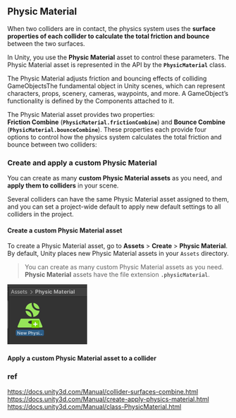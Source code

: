 ## Physic Material

When two colliders are in contact, the physics system uses the **surface properties of each collider 
to calculate the total friction and bounce** between the two surfaces.

In Unity, you use the **Physic Material** asset to control these parameters. 
The Physic Material asset is represented in the API by the **`PhysicMaterial`** class.

 
The Physic Material adjusts friction and bouncing effects of colliding GameObjectsThe fundamental object 
in Unity scenes, which can represent characters, props, scenery, cameras, waypoints, 
and more. A GameObject’s functionality is defined by the Components attached to it.


The Physic Material asset provides two properties: \
**Friction Combine** (**`PhysicMaterial.frictionCombine`**) and **Bounce Combine** (**`PhysicMaterial.bounceCombine`**). 
These properties each provide four options to control how the physics system calculates the total friction and bounce between two colliders:



### Create and apply a custom Physic Material

You can create as many **custom Physic Material assets** as you need, and **apply them to colliders** in your scene.

Several colliders can have the same Physic Material asset assigned to them, and you can set a project-wide default to apply new default settings to all colliders in the project.


#### Create a custom Physic Material asset

To create a Physic Material asset, go to **Assets** > **Create** > **Physic Material**. By default, Unity places new Physic Material assets in your `Assets` directory.

> You can create as many custom Physic Material assets as you need. **Physic Material** assets have the file extension **`.physicMaterial`**.

![](./img/Physics_material1.png)

#### Apply a custom Physic Material asset to a collider



### ref 
https://docs.unity3d.com/Manual/collider-surfaces-combine.html \
https://docs.unity3d.com/Manual/create-apply-physics-material.html \
https://docs.unity3d.com/Manual/class-PhysicMaterial.html
